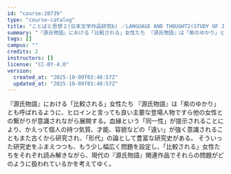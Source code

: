 ```yaml
---
id: "course:20739"
type: "course-catalog"
title: "ことばと思想２(日本文学作品研究b) ／LANGUAGE AND THOUGHT2(STUDY OF JAPANESE LITERARY WORKS (B))"
summary: "『源氏物語』における「比較される」女性たち 『源氏物語』は「紫のゆかり」とも呼ばれるように、ヒロインと言っても良い主要な登場人物ですら他の女性との繋がりが意識されながら展開する。血縁という「同一性」が提示されることにより、かえって個人の持つ…"
tags: []
campus: ""
credits: 2
instructors: []
license: "CC-BY-4.0"
version:
  created_at: "2025-10-09T03:48:57Z"
  updated_at: "2025-10-09T03:48:57Z"
---
```

『源氏物語』における「比較される」女性たち 『源氏物語』は「紫のゆかり」とも呼ばれるように、ヒロインと言っても良い主要な登場人物ですら他の女性との繋がりが意識されながら展開する。血縁という「同一性」が提示されることにより、かえって個人の持つ気質、才能、容貌などの「違い」が強く意識されることもまた古くから研究され、「形代」の論として豊富な研究史がある。 そういった研究史をふまえつつも、もう少し幅広く問題を設定し、「比較される」女性たちをそれぞれ読み解きながら、現代の『源氏物語』関連作品でそれらの問題がどのように扱われているかを考えてゆく。
